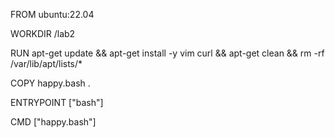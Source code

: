 FROM ubuntu:22.04

WORKDIR /lab2

RUN apt-get update &&
apt-get install -y vim curl &&
apt-get clean &&
rm -rf /var/lib/apt/lists/*

COPY happy.bash .

ENTRYPOINT ["bash"]

CMD ["happy.bash"]
